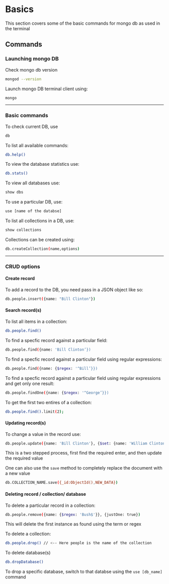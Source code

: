 # Basics

This section covers some of the basic commands for mongo db as used in the terminal

## Commands

### Launching mongo DB

Check mongo db version
```bash
mongod --version
```

Launch mongo DB terminal client using:
```bash
mongo
```
---

### Basic commands

To check current DB, use 
```bash
db
```

To list all available commands: 
```bash
db.help()
```


To view the database statistics use: 
```bash
db.stats()
```

To view all databases use: 
```bash
show dbs
```

To use a particular DB, use: 
```bash
use [name of the databse]
```

To list all collections in a DB, use:
```bash
show collections
```


Collections can be created using:
```bash
db.createCollection(name,options)
```
---

### CRUD options

#### Create record

To add a record to the DB, you need pass in a JSON object like so:
```bash
db.people.insert({name: "Bill Clinton"})
```

#### Search record(s)

To list all items in a collection:
```bash
db.people.find()
```

To find a specfic record against a particular field:
```bash
db.people.find({name: 'Bill Clinton’})
```

To find a specfic record against a particular field using regular expressions:
```bash
db.people.find({name: {$regex: '^Bill’}})
```

To find a specfic record against a particular field using regular expressions and get only one result:
```bash
db.people.findOne({name: {$regex: '^George’}})
```

To get the first two entires of a collection:
```bash
db.people.find().limit(2);
```

#### Updating record(s)

To change a value in the record use:
```bash
db.people.update({name: 'Bill Clinton'}, {$set: {name: 'William Clinton', terms: 2}})
```
This is a two stepped process, first find the required enter, and then update the required value

One can also use the `save` method to completely replace the document with a new value
```bash
db.COLLECTION_NAME.save({_id:ObjectId(),NEW_DATA})
```

#### Deleting record / collection/ database

To delete a particular record in a collection:
```bash
db.people.remove({name: {$regex: 'Bush$'}}, {justOne: true})
```

This will delete the first instance as found using the term or regex

To delete a collection:
```bash
db.people.drop() // <-- Here people is the name of the collection
```

To delete database(s)
```bash
db.dropDatabase()
```

To drop a specific database, switch to that databse using the `use [db_name]` command
